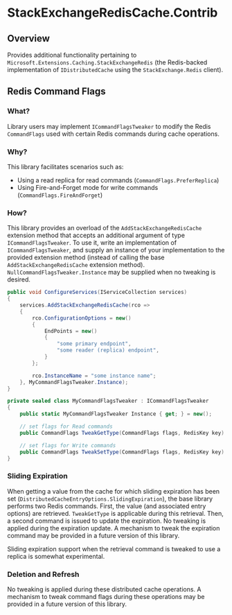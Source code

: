 # StackExchangeRedisCache.Contrib

## Overview

Provides additional functionality pertaining to `Microsoft.Extensions.Caching.StackExchangeRedis` (the Redis-backed implementation of `IDistributedCache` using the `StackExchange.Redis` client).

## Redis Command Flags

### What?

Library users may implement `ICommandFlagsTweaker` to modify the Redis `CommandFlags` used with certain Redis commands during cache operations.

### Why?

This library facilitates scenarios such as:

 - Using a read replica for read commands (`CommandFlags.PreferReplica`)
 - Using Fire-and-Forget mode for write commands (`CommandFlags.FireAndForget`)

### How?

This library provides an overload of the `AddStackExchangeRedisCache` extension method that accepts an additional argument of type `ICommandFlagsTweaker`. To use it, write an implementation of `ICommandFlagsTweaker`, and supply an instance of your implementation to the provided extension method (instead of calling the base `AddStackExchangeRedisCache` extension method). `NullCommandFlagsTweaker.Instance` may be supplied when no tweaking is desired.

```csharp
public void ConfigureServices(IServiceCollection services)
{
    services.AddStackExchangeRedisCache(rco =>
    {
        rco.ConfigurationOptions = new()
        {
            EndPoints = new()
            {
                "some primary endpoint",
                "some reader (replica) endpoint",
            }
        };

        rco.InstanceName = "some instance name";
    }, MyCommandFlagsTweaker.Instance);
}

private sealed class MyCommandFlagsTweaker : ICommandFlagsTweaker
{
    public static MyCommandFlagsTweaker Instance { get; } = new();

    // set flags for Read commands
    public CommandFlags TweakGetType(CommandFlags flags, RedisKey key) => CommandFlags.PreferReplica;

    // set flags for Write commands
    public CommandFlags TweakSetType(CommandFlags flags, RedisKey key) => CommandFlags.FireAndForget;
}
```

### Sliding Expiration

When getting a value from the cache for which sliding expiration has been set (`DistributedCacheEntryOptions.SlidingExpiration`), the base library performs two Redis commands. First, the value (and associated entry options) are retrieved. `TweakGetType` is applicable during this retrieval. Then, a second command is issued to update the expiration. No tweaking is applied during the expiration update. A mechanism to tweak the expiration command may be provided in a future version of this library.

Sliding expiration support when the retrieval command is tweaked to use a replica is somewhat experimental.

### Deletion and Refresh

No tweaking is applied during these distributed cache operations. A mechanism to tweak command flags during these operations may be provided in a future version of this library.

